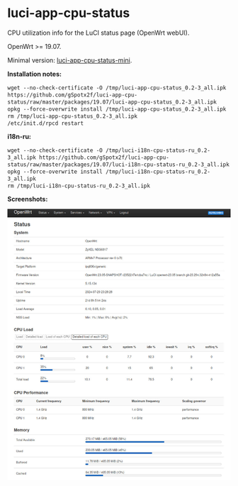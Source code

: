 # luci-app-cpu-status
CPU utilization info for the LuCI status page (OpenWrt webUI).

OpenWrt >= 19.07.

Minimal version: [luci-app-cpu-status-mini](https://github.com/gSpotx2f/luci-app-cpu-status-mini).

**Installation notes:**

    wget --no-check-certificate -O /tmp/luci-app-cpu-status_0.2-3_all.ipk https://github.com/gSpotx2f/luci-app-cpu-status/raw/master/packages/19.07/luci-app-cpu-status_0.2-3_all.ipk
    opkg --force-overwrite install /tmp/luci-app-cpu-status_0.2-3_all.ipk
    rm /tmp/luci-app-cpu-status_0.2-3_all.ipk
    /etc/init.d/rpcd restart

**i18n-ru:**

    wget --no-check-certificate -O /tmp/luci-i18n-cpu-status-ru_0.2-3_all.ipk https://github.com/gSpotx2f/luci-app-cpu-status/raw/master/packages/19.07/luci-i18n-cpu-status-ru_0.2-3_all.ipk
    opkg --force-overwrite install /tmp/luci-i18n-cpu-status-ru_0.2-3_all.ipk
    rm /tmp/luci-i18n-cpu-status-ru_0.2-3_all.ipk

**Screenshots:**

![](https://github.com/gSpotx2f/luci-app-cpu-status/blob/master/screenshots/01.jpg)
